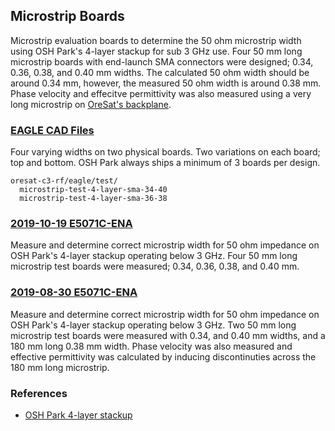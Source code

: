 ## Microstrip Boards

Microstrip evaluation boards to determine the 50 ohm microstrip width using OSH Park's 4-layer stackup for sub 3 GHz use.  Four 50 mm long microstrip boards with end-launch SMA connectors were designed; 0.34, 0.36, 0.38, and 0.40 mm widths.  The calculated 50 ohm width should be around 0.34 mm, however, the measured 50 ohm width is around 0.38 mm.  Phase velocity and effecitve permittivity was also measured using a very long microstrip on [OreSat's backplane](https://github.com/oresat/oresat-backplane).

### [EAGLE CAD Files](../../eagle/test/)
Four varying widths on two physical boards.  Two variations on each board; top and bottom.  OSH Park always ships a minimum of 3 boards per design.

    oresat-c3-rf/eagle/test/
      microstrip-test-4-layer-sma-34-40
      microstrip-test-4-layer-sma-36-38

### [2019-10-19 E5071C-ENA](2019-10-19_E5071C-ENA)
Measure and determine correct microstrip width for 50 ohm impedance on OSH Park's 4-layer stackup operating below 3 GHz.  Four 50 mm long microstrip test boards were measured; 0.34, 0.36, 0.38, and 0.40 mm.

### [2019-08-30 E5071C-ENA](2019-08-30_E5071C-ENA)
Measure and determine correct microstrip width for 50 ohm impedance on OSH Park's 4-layer stackup operating below 3 GHz.  Two 50 mm long microstrip test boards were measured with 0.34, and 0.40 mm widths, and a 180 mm long 0.38 mm width.  Phase velocity was also measured and effective permittivity was calculated by inducing discontinuties across the 180 mm long microstrip.

### References
- [OSH Park 4-layer stackup](https://docs.oshpark.com/services/four-layer/)

